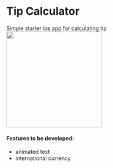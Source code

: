 # Tip Calculator
Simple starter ios app for calculating tip 
<img src="http://g.recordit.co/0Qwl6D5GDU.gif" width=250><br>
#### Features to be developed:
- animated text 
- international currency

